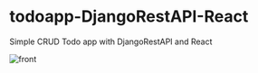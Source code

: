 # todoapp-DjangoRestAPI-React

Simple CRUD Todo app with DjangoRestAPI and React

![front](https://user-images.githubusercontent.com/81738524/125451149-dff790d8-aa6e-4682-a717-2852542428b9.png)

